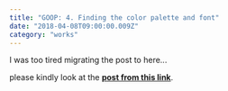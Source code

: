 ```yaml
---
title: "GOOP: 4. Finding the color palette and font"
date: "2018-04-08T09:00:00.009Z"
category: "works"
---
```

I was too tired migrating the post to here...

please kindly look at the **[post from this link](https://7oel.weebly.com/4-finding-the-color-palette-and-font.html)**.
